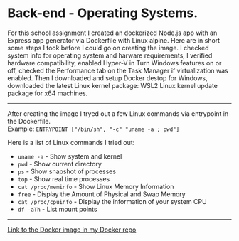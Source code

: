 # Back-end - Operating Systems.

For this school assignment I created an dockerized Node.js app with an Express app generator via Dockerfile with Linux alpine. Here are in short some steps I took before I could go on creating the image. I checked system info for operating system and harware requirements, I verified hardware compatibility, enabled Hyper-V in Turn Windows features on or off, checked the Performance tab on the Task Manager if virtualization was enabled. Then I downloaded and setup Docker destop for Windows, downloaded the latest Linux kernel package: WSL2 Linux kernel update package for x64 machines.

---

After creating the image I tryed out a few Linux commands via entrypoint in the Dockerfile. <br/>
Example: `ENTRYPOINT ["/bin/sh", "-c" "uname -a ; pwd"]`

Here is a list of Linux commands I tried out:

- `uname -a` - Show system and kernel
- `pwd` - Show current directory
- `ps` - Show snapshot of processes
- `top` - Show real time processes
- `cat /proc/meminfo` - Show Linux Memory Information
- `free` - Display the Amount of Physical and Swap Memory
- `cat /proc/cpuinfo` - Display the information of your system CPU
- `df -aTh` - List mount points

---

[Link to the Docker image in my Docker repo](https://hub.docker.com/r/bjorgg/linux-node-app/tags?page=1&ordering=last_updated)
